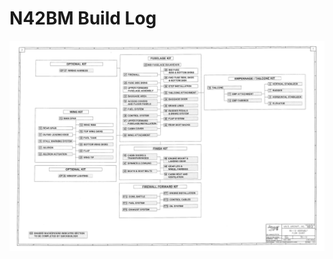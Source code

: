# N42BM Build Log

<div style="position: relative;">
  <img src="KitSummary.png" alt="Kit Summary">
  <div class="imgmap_css_container" id="imgmap202552394737">
    <a style="position: absolute; top: 19.697%; left: 82.051%; width: 10.878%; height: 1.632%;" href="section6.html" target="_self" ></a>
    <a style="position: absolute; top: 22.844%; left: 82.129%; width: 16.084%; height: 1.01%;" href="section7.html" target="_self" ></a>
    <a style="position: absolute; top: 25.758%; left: 82.129%; width: 16.084%; height: 1.166%;" href="section8.html" target="_self" ></a>
    <a style="position: absolute; top: 28.904%; left: 82.051%; width: 16.317%; height: 1.088%;" href="section9.html" target="_self" ></a>
    <a style="position: absolute; top: 21.562%; left: 62.782%; width: 16.434%; height: 1.088%;" href="section10.html" target="_self" ></a>
    <a style="position: absolute; top: 24.476%; left: 69.231%; width: 16.084%; height: 1.01%;" href="section11.html" target="_self" ></a>
    <a style="position: absolute; top: 27.739%; left: 69.308%; width: 16.317%; height: 0.855%;" href="section12.html" target="_self" ></a>
    <a style="position: absolute; top: 36.247%; left: 15.695%; width: 16.317%; height: 1.088%;" href="section13.html" target="_self" ></a>
    <a style="position: absolute; top: 39.394%; left: 22.145%; width: 16.434%; height: 1.088%;" href="section14.html" target="_self" ></a>
    <a style="position: absolute; top: 40.676%; left: 9.246%; width: 16.317%; height: 1.243%;" href="section15.html" target="_self" ></a>
    <a style="position: absolute; top: 42.424%; left: 22.067%; width: 16.55%; height: 1.01%;" href="section16.html" target="_self" ></a>
    <a style="position: absolute; top: 43.939%; left: 9.246%; width: 16.2%; height: 1.088%;" href="section17.html" target="_self" ></a>
    <a style="position: absolute; top: 45.455%; left: 22.067%; width: 16.317%; height: 1.166%;" href="section18.html" target="_self" ></a>
    <a style="position: absolute; top: 46.97%; left: 9.169%; width: 16.317%; height: 1.088%;" href="section19.html" target="_self" ></a>
    <a style="position: absolute; top: 48.485%; left: 22.067%; width: 16.317%; height: 1.088%;" href="section20.html" target="_self" ></a>
    <a style="position: absolute; top: 50.117%; left: 9.091%; width: 16.434%; height: 1.01%;" href="section21.html" target="_self" ></a>
    <a style="position: absolute; top: 51.515%; left: 22.067%; width: 16.2%; height: 1.166%;" href="section22.html" target="_self" ></a>
    <a style="position: absolute; top: 53.147%; left: 9.169%; width: 16.2%; height: 1.01%;" href="section23.html" target="_self" ></a>
    <a style="position: absolute; top: 54.662%; left: 22.067%; width: 16.434%; height: 1.01%;" href="section24.html" target="_self" ></a>
    <a style="position: absolute; top: 10.49%; left: 42.58%; width: 17.832%; height: 1.243%;" href="section25.html" target="_self" ></a>
    <a style="position: absolute; top: 12.937%; left: 49.029%; width: 16.317%; height: 2.098%;" href="section26.html" target="_self" ></a>
    <a style="position: absolute; top: 15.268%; left: 36.208%; width: 16.2%; height: 1.243%;" href="section27.html" target="_self" ></a>
    <a style="position: absolute; top: 16.9%; left: 49.029%; width: 16.2%; height: 1.787%;" href="section28.html" target="_self" ></a>
    <a style="position: absolute; top: 19.347%; left: 36.131%; width: 16.317%; height: 1.01%;" href="section29.html" target="_self" ></a>
    <a style="position: absolute; top: 20.746%; left: 48.951%; width: 16.317%; height: 1.166%;" href="section30.html" target="_self" ></a>
    <a style="position: absolute; top: 21.678%; left: 36.208%; width: 16.084%; height: 1.865%;" href="section31.html" target="_self" ></a>
    <a style="position: absolute; top: 23.776%; left: 49.029%; width: 16.084%; height: 1.166%;" href="section32.html" target="_self" ></a>
    <a style="position: absolute; top: 25.641%; left: 36.131%; width: 16.317%; height: 1.01%;" href="section33.html" target="_self" ></a>
    <a style="position: absolute; top: 26.923%; left: 49.029%; width: 16.317%; height: 1.166%;" href="section34.html" target="_self" ></a>
    <a style="position: absolute; top: 27.972%; left: 36.053%; width: 16.434%; height: 1.943%;" href="section35.html" target="_self" ></a> 
    <a style="position: absolute; top: 30.186%; left: 49.029%; width: 16.2%; height: 1.088%;" href="section36.html" target="_self" ></a>
    <a style="position: absolute; top: 31.702%; left: 36.053%; width: 16.434%; height: 1.166%;" href="section37.html" target="_self" ></a>
    <a style="position: absolute; top: 32.634%; left: 49.951%; width: 16.317%; height: 1.865%;" href="section38.html" target="_self" ></a>
    <a style="position: absolute; top: 34.848%; left: 36.053%; width: 16.434%; height: 1.088%;" href="section39.html" target="_self" ></a>
    <a style="position: absolute; top: 36.364%; left: 49.951%; width: 16.434%; height: 1.088%;" href="section40.html" target="_self" ></a>
    <a style="position: absolute; top: 37.296%; left: 36.131%; width: 16.084%; height: 1.943%;" href="section41.html" target="_self" ></a>
    <a style="position: absolute; top: 39.277%; left: 48.873%; width: 16.434%; height: 1.166%;" href="section42.html" target="_self" ></a>
    <a style="position: absolute; top: 40.909%; left: 35.975%; width: 16.434%; height: 1.166%;" href="section43.html" target="_self" ></a>
    <a style="position: absolute; top: 44.172%; left: 35.975%; width: 16.317%; height: 1.01%;" href="section44.html" target="_self" ></a>
    <a style="position: absolute; top: 53.846%; left: 35.975%; width: 16.317%; height: 1.787%;" href="section45.html" target="_self" ></a>
    <a style="position: absolute; top: 55.128%; left: 48.951%; width: 16.434%; height: 2.098%;" href="section46.html" target="_self" ></a>
    <a style="position: absolute; top: 57.576%; left: 35.897%; width: 16.55%; height: 1.088%;" href="section47.html" target="_self" ></a>
    <a style="position: absolute; top: 58.858%; left: 48.873%; width: 16.317%; height: 1.943%;" href="section48.html" target="_self" ></a>
    <a style="position: absolute; top: 61.189%; left: 35.975%; width: 16.317%; height: 1.166%;" href="section49.html" target="_self" ></a>
    <a style="position: absolute; top: 62.704%; left: 49.029%; width: 16.2%; height: 1.943%;" href="section50.html" target="_self" ></a>
    <a style="position: absolute; top: 63.52%; left: 15.462%; width: 16.55%; height: 1.088%;" href="sectionOP36.html" target="_self" ></a>
    <a style="position: absolute; top: 13.054%; left: 15.851%; width: 16.2%; height: 1.399%;" href="sectionOP37.html" target="_self" ></a>
    <a style="position: absolute; top: 71.562%; left: 48.873%; width: 16.317%; height: 1.243%;" href="sectionFF1.html" target="_self" ></a>
    <a style="position: absolute; top: 73.31%; left: 35.82%; width: 16.667%; height: 1.01%;" href="sectionFF2.html" target="_self" ></a>
    <a style="position: absolute; top: 74.825%; left: 48.873%; width: 16.434%; height: 1.088%;" href="sectionFF3.html" target="_self" ></a>
    <a style="position: absolute; top: 76.457%; left: 35.82%; width: 16.434%; height: 1.088%;" href="sectionFF4.html" target="_self" ></a>
    <a style="position: absolute; top: 77.972%; left: 48.873%; width: 16.434%; height: 1.01%;" href="sectionFF5.html" target="_self" ></a>
    <a style="position: absolute; top: 79.487%; left: 35.82%; width: 16.55%; height: 1.166%;" href="sectionFF6.html" target="_self" ></a>
  </div>
</div>
